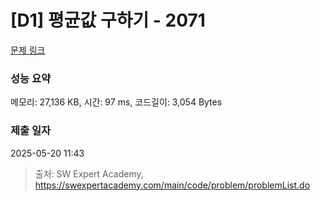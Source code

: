 # [D1] 평균값 구하기 - 2071 

[문제 링크](https://swexpertacademy.com/main/code/problem/problemDetail.do?contestProbId=AV5QRnJqA5cDFAUq) 

### 성능 요약

메모리: 27,136 KB, 시간: 97 ms, 코드길이: 3,054 Bytes

### 제출 일자

2025-05-20 11:43



> 출처: SW Expert Academy, https://swexpertacademy.com/main/code/problem/problemList.do